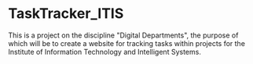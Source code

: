 # TaskTracker_ITIS
This is a project on the discipline "Digital Departments", the purpose of which will be to create a website for tracking tasks within projects for the Institute of Information Technology and Intelligent Systems.
